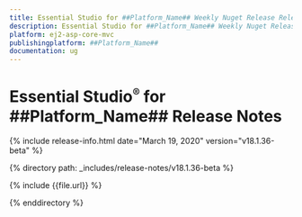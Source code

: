 ```yaml
---
title: Essential Studio for ##Platform_Name## Weekly Nuget Release Release Notes  
description: Essential Studio for ##Platform_Name## Weekly Nuget Release Release Notes  
platform: ej2-asp-core-mvc
publishingplatform: ##Platform_Name##
documentation: ug
---
```


# Essential Studio<sup style="font-size:70%">&reg;</sup> for  ##Platform_Name##  Release Notes  

{% include release-info.html date="March 19, 2020"   version="v18.1.36-beta"  %} 

{% directory path: _includes/release-notes/v18.1.36-beta %}

{% include {{file.url}} %}

{% enddirectory %}

